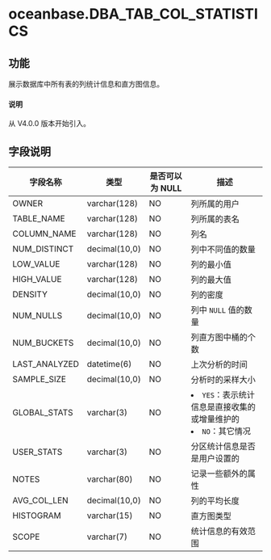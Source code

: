 # oceanbase.DBA_TAB_COL_STATISTICS

## 功能

展示数据库中所有表的列统计信息和直方图信息。

<main id="notice" type='explain'>
  <h4>说明</h4>
  <p>从 V4.0.0 版本开始引入。</p>
</main>

## 字段说明

| 字段名称 | 类型 | 是否可以为 NULL | 描述 |
| --- | --- | --- | --- |
| OWNER | varchar(128) | NO | 列所属的用户 |
| TABLE_NAME | varchar(128) | NO | 列所属的表名 |
| COLUMN_NAME | varchar(128) | NO | 列名 |
| NUM_DISTINCT | decimal(10,0) | NO | 列中不同值的数量 |
| LOW_VALUE | varchar(128) | NO | 列的最小值 |
| HIGH_VALUE | varchar(128) | NO | 列的最大值 |
| DENSITY | decimal(10,0) | NO | 列的密度 |
| NUM_NULLS | decimal(10,0) | NO | 列中 `NULL` 值的数量 |
| NUM_BUCKETS | decimal(10,0) | NO | 列直方图中桶的个数 |
| LAST_ANALYZED | datetime(6) | NO | 上次分析的时间 |
| SAMPLE_SIZE | decimal(10,0) | NO | 分析时的采样大小 |
| GLOBAL_STATS | varchar(3) | NO | <li> `YES`：表示统计信息是直接收集的或增量维护的   <li> `NO`：其它情况 |
| USER_STATS | varchar(3) | NO | 分区统计信息是否是用户设置的 |
| NOTES | varchar(80) | NO | 记录一些额外的属性 |
| AVG_COL_LEN | decimal(10,0) | NO | 列的平均长度 |
| HISTOGRAM | varchar(15) | NO | 直方图类型 |
| SCOPE | varchar(7) | NO | 统计信息的有效范围 |
